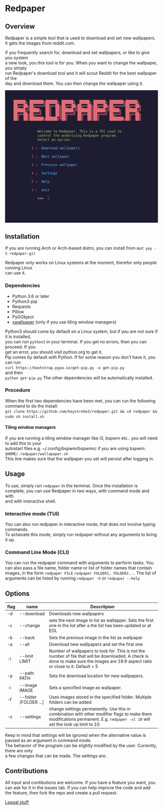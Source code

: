 # Redpaper
## Overview
Redpaper is a simple tool that is used to download and set new wallpapers.  
It gets the images from reddit.com.  

If you frequently search for, download and set wallpapers, or like to give you system  
a new look, you this tool is for you.  When you want to change the wallpaper, you simply  
run Redpaper's download tool and it will scout Reddit for the best wallpaper of the  
day and download them. You can then change the wallpaper using it.

![Main Menu](https://raw.githubusercontent.com/keystroke3/redpaper/master/screenshots/neo-redpaper.png)

## Installation
If you are running Arch or Arch-based distro, you can install from aur:
`yay -S redpaper-git`

Redpaper only works on Linux systems at the moment, therefor only people running Linux  
can use it.  
### Dependencies
* Python 3.6 or later  
* Python3-pip  
* Requests  
* Pillow  
* PyGObject  
* [xwallpaper](https://github.com/stoeckmann/xwallpaper) (only if you use tiling window managers)

Python3 should come by default on a Linux system, but if you are not sure if it is installed,  
you can run  `python3` in your terminal. If you get no errors, then you can proceed. If you  
get an error, you should  visit python.org to get it.  
Pip comes by default with Python. If for some reason you don't have it, you can run:  
```curl https://bootstrap.pypa.io/get-pip.py -o get-pip.py```  
and then  
```python get-pip.py```
The other dependencies will be automatically installed.  
### Procedure
When the first two dependencies have been met, you can run the following command to do the install:  
```git clone https://github.com/keystroke3/redpaper.git && cd redpaper && sudo sh install.sh```

#### Tiling window managers
If you are running a tiling window manager like i3, bspwm etc.. you will need to add this to your  
autostart files e.g. ~/.config/bspwm/bspwmrc if you are using bspwm:  
```$HOME/.redpaper/wallapaper.sh```  
This line makes sure that the wallpaper you set will persist after logging in. 
## Usage
To use, simply run `redpaper` in the terminal.
Once the installation is complete, you can use Redpaper in two ways, with command mode and with  
and with interactive shell.

### Interactive mode (TUI)
You can also run redpaper in interactive mode, that does not involve typing commands.  
To actaivate this mode, simply run redpaper without any arguments to bring it up.  


### Command Line Mode (CLI)
You can run the redpaper command with arguments to perform tasks. You can also pass a file name, folder name or list of folder names that contain images, in the form `redpaper FILE` `redpaper FOLDER1, FOLDER2...`
The list of arguments can be
listed by running `redpaper -h` or `redpaper --help`

## Options
| flag | name  | Descritpion 
|-|-|-|
| -d | --download | Downloads new wallpapers
|  -c | --change | sets the next image in list as wallapper. Sets the first one in the list after a the list has been updated or at EOL
|  -b | --back | Sets the previous image in the list as wallpaper
|  -a | --all | Download new wallpapers and set the first one
|  -l | --limit LIMIT |  Number of wallpapers to look for. This is *not* the number of file that will be downloaded. A check is done to make sure the images are 16:9 aspect ratio or close to it. Default = 5
|  -p | --path PATH | Sets the download location for new wallpapers. 
|  -i | --image IMAGE | Sets a specified image as wallpaper. 
|  -f |  --folder [FOLDER ...] | Uses images stored in the specified folder. Multiple folders can be added 
|  -s | --settings | change settings permanently. Use this in combination with other modifier flags to make them modifications permanent. E.g. `redpaper -sl 10` will set the look up limit to 10.
  

Keep in mind that  settings will be ignored when the alternative value is passed as an argument in command mode.  
The behavior of the program can be slightly modified by the user. Currently, there are only  
 a few changes that can be made. The settings are:

## Contributions
All input and contibutions are welcome. If you have a feature you want, you can ask for it in the issues tab. If you can help improve the code and add the feature, then fork the repo and create a pull request.

[Leagal stuff](https://github.com/keystroke3/redpaper/blob/master/LEAGAL.md)
